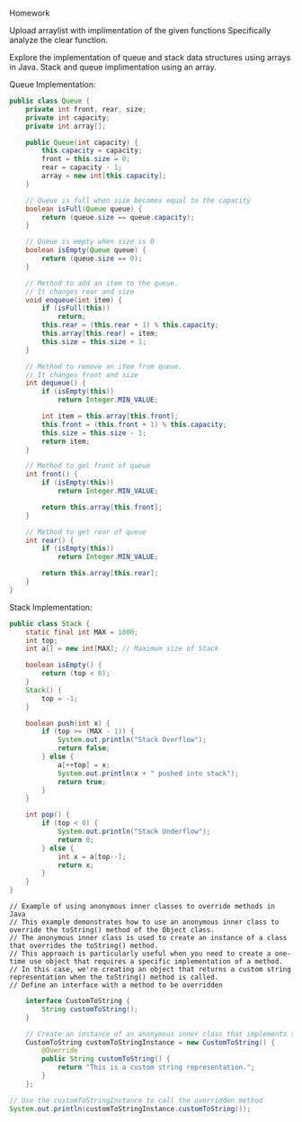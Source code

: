 Homework

Upload arraylist with implimentation of the given functions
    Specifically analyze the clear function.

Explore the implementation of queue and stack data structures using arrays in Java.
Stack and queue implimentation using an array.  

Queue Implementation:
```java
public class Queue {
    private int front, rear, size;
    private int capacity;
    private int array[];

    public Queue(int capacity) {
        this.capacity = capacity;
        front = this.size = 0;
        rear = capacity - 1;
        array = new int[this.capacity];
    }

    // Queue is full when size becomes equal to the capacity
    boolean isFull(Queue queue) {
        return (queue.size == queue.capacity);
    }

    // Queue is empty when size is 0
    boolean isEmpty(Queue queue) {
        return (queue.size == 0);
    }

    // Method to add an item to the queue.
    // It changes rear and size
    void enqueue(int item) {
        if (isFull(this))
            return;
        this.rear = (this.rear + 1) % this.capacity;
        this.array[this.rear] = item;
        this.size = this.size + 1;
    }

    // Method to remove an item from queue.
    // It changes front and size
    int dequeue() {
        if (isEmpty(this))
            return Integer.MIN_VALUE;

        int item = this.array[this.front];
        this.front = (this.front + 1) % this.capacity;
        this.size = this.size - 1;
        return item;
    }

    // Method to get front of queue
    int front() {
        if (isEmpty(this))
            return Integer.MIN_VALUE;

        return this.array[this.front];
    }

    // Method to get rear of queue
    int rear() {
        if (isEmpty(this))
            return Integer.MIN_VALUE;

        return this.array[this.rear];
    }
}
```

Stack Implementation:
```java
public class Stack {
    static final int MAX = 1000;
    int top;
    int a[] = new int[MAX]; // Maximum size of Stack

    boolean isEmpty() {
        return (top < 0);
    }
    Stack() {
        top = -1;
    }

    boolean push(int x) {
        if (top >= (MAX - 1)) {
            System.out.println("Stack Overflow");
            return false;
        } else {
            a[++top] = x;
            System.out.println(x + " pushed into stack");
            return true;
        }
    }

    int pop() {
        if (top < 0) {
            System.out.println("Stack Underflow");
            return 0;
        } else {
            int x = a[top--];
            return x;
        }
    }
}
```

    // Example of using anonymous inner classes to override methods in Java
    // This example demonstrates how to use an anonymous inner class to override the toString() method of the Object class.
    // The anonymous inner class is used to create an instance of a class that overrides the toString() method.
    // This approach is particularly useful when you need to create a one-time use object that requires a specific implementation of a method.
    // In this case, we're creating an object that returns a custom string representation when the toString() method is called.
    // Define an interface with a method to be overridden
```java
    interface CustomToString {
        String customToString();
    }

    // Create an instance of an anonymous inner class that implements the CustomToString interface
    CustomToString customToStringInstance = new CustomToString() {
        @Override
        public String customToString() {
            return "This is a custom string representation.";
        }
    };

// Use the customToStringInstance to call the overridden method
System.out.println(customToStringInstance.customToString());
```